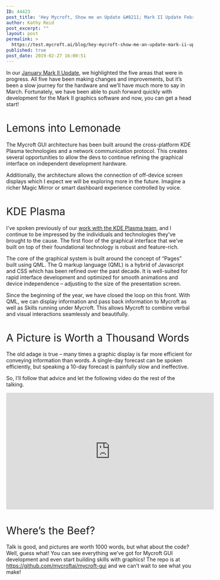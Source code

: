 ```yaml
---
ID: 44423
post_title: 'Hey Mycroft, Show me an Update &#8211; Mark II Update February 2019'
author: Kathy Reid
post_excerpt: ""
layout: post
permalink: >
  https://test.mycroft.ai/blog/hey-mycroft-show-me-an-update-mark-ii-update-february-2019/
published: true
post_date: 2019-02-27 16:00:51
---
```

<span style="font-weight: 400;">In our </span><a href="https://mycroft.ai/blog/mark-ii-update-january-2019-current-progress/"><span style="font-weight: 400;">January Mark II Update</span></a><span style="font-weight: 400;">, we highlighted the five areas that were in progress. All five have been making changes and improvements, but it’s been a slow journey for the hardware and we’ll have much more to say in March. Fortunately, we have been able to push forward quickly with development for the Mark II graphics software and now, you can get a head start!</span>
<h1><span style="font-weight: 400;">Lemons into Lemonade</span></h1>
<span style="font-weight: 400;">The Mycroft GUI architecture has been built around the cross-platform KDE Plasma technologies and a network communication protocol. This creates several opportunities to allow the devs to continue refining the graphical interface on independent development hardware.</span>

<span style="font-weight: 400;">Additionally, the architecture allows the connection of off-device screen displays which I expect we will be exploring more in the future. Imagine a richer Magic Mirror or smart dashboard experience controlled by voice.</span>
<h1><span style="font-weight: 400;">KDE Plasma</span></h1>
<span style="font-weight: 400;">I've spoken previously of our </span><a href="https://mycroft.ai/blog/mark-ii-update-january-2019-current-progress/#graphics-kde-mycroft"><span style="font-weight: 400;">work with the KDE Plasma team</span></a><span style="font-weight: 400;">, and I continue to be impressed by the individuals and technologies they've brought to the cause. The first floor of the graphical interface that we’ve built on top of their foundational technology is robust and feature-rich.</span>

<span style="font-weight: 400;">The core of the graphical system is built around the concept of “Pages” built using QML. The Q markup language (QML) is a hybrid of Javascript and CSS which has been refined over the past decade. It is well-suited for rapid interface development and optimized for smooth animations and device independence – adjusting to the size of the presentation screen.</span>

<span style="font-weight: 400;">Since the beginning of the year, we have closed the loop on this front. With QML, we can display information and pass back information to Mycroft as well as Skills running under Mycroft. This allows Mycroft to combine verbal and visual interactions seamlessly and beautifully.</span>
<h1><span style="font-weight: 400;">A Picture is Worth a Thousand Words</span></h1>
<span style="font-weight: 400;">The old adage is true – many times a graphic display is far more efficient for conveying information than words. A single-day forecast can be spoken efficiently, but speaking a 10-day forecast is painfully slow and ineffective.</span>

<span style="font-weight: 400;">So, I’ll follow that advice and let the following video do the rest of the talking.</span>

<iframe src="https://www.youtube.com/embed/-HJKDKgW2jI" width="560" height="315" frameborder="0" allowfullscreen="allowfullscreen"></iframe>
<h1><span style="font-weight: 400;">Where’s the Beef?</span></h1>
<span style="font-weight: 400;">Talk is good, and pictures are worth 1000 words, but what about the code? Well, guess what! You can see everything we’ve got for Mycroft GUI development and even start building skills with graphics! The repo is at <a href="https://github.com/mycroftai/mycroft-gui">https://github.com/mycroftai/mycroft-gui</a> and we can’t wait to see what you make!</span>